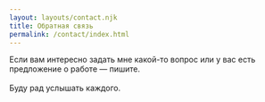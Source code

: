 ```yaml
---
layout: layouts/contact.njk
title: Обратная связь
permalink: /contact/index.html
---
```

Если вам интересно задать мне какой-то вопрос или у вас есть предложение о работе — пишите.\
\
Буду рад услышать каждого.